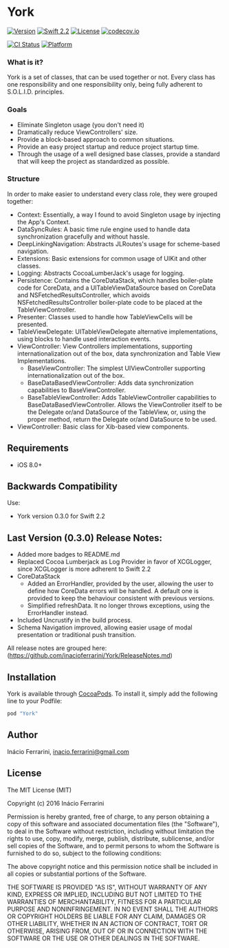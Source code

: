 # York
[![Version](https://img.shields.io/cocoapods/v/York.svg?style=flat)](http://cocoapods.org/pods/York)
[![Swift 2.2](https://img.shields.io/badge/Swift-2.2-orange.svg?style=flat)](https://swift.org/)
[![License](https://img.shields.io/cocoapods/l/York.svg?style=flat)](http://cocoapods.org/pods/York)
[![codecov.io](https://codecov.io/github/inacioferrarini/York/coverage.svg?branch=master)](https://codecov.io/github/inacioferrarini/York)

[![CI Status](http://img.shields.io/travis/inacioferrarini/York.svg?style=flat)](https://travis-ci.org/inacioferrarini/York)
[![Platform](https://img.shields.io/cocoapods/p/York.svg?style=flat)](http://cocoapods.org/pods/York)


### What is it?

York is a set of classes, that can be used together or not.
Every class has one responsibility and one responsibility only, being fully adherent to S.O.L.I.D. principles.


### Goals

* Eliminate Singleton usage (you don't need it)
* Dramatically reduce ViewControllers' size.
* Provide a block-based approach to common situations.
* Provide an easy project startup and reduce project startup time.
* Through the usage of a well designed base classes, provide a standard that will keep the project as standardized as possible.


### Structure

In order to make easier to understand every class role, they were grouped together:
* Context: Essentially, a way I found to avoid Singleton usage by injecting the App's Context.
* DataSyncRules: A basic time rule engine used to handle data synchronization gracefully and without hassle.
* DeepLinkingNavigation: Abstracts JLRoutes's usage for scheme-based navigation.
* Extensions: Basic extensions for common usage of UIKit and other classes.
* Logging: Abstracts CocoaLumberJack's usage for logging.
* Persistence: Contains the CoreDataStack, which handles boiler-plate code for CoreData, and a UITableViewDataSource based on CoreData and NSFetchedResultsController, which avoids NSFetchedResultsController boiler-plate code to be placed at the TableViewController.  
* Presenter: Classes used to handle how TableViewCells will be presented.
* TableViewDelegate: UITableViewDelegate alternative implementations, using blocks to handle used interaction events.
* ViewController: View Controllers implementations, supporting internationalization out of the box, data synchronization and Table View Implementations.
  * BaseViewController: The simplest UIViewController supporting internationalization out of the box.
  * BaseDataBasedViewController: Adds data synchronization capabilities to BaseViewController.
  * BaseTableViewController: Adds TableViewController capabilities to BaseDataBasedViewController. Allows the ViewController itself to be the Delegate or/and DataSource of the TableView, or, using the proper method, return the Delegate or/and DataSource to be used.
* ViewController: Basic class for Xib-based view components.


## Requirements

* iOS 8.0+


## Backwards Compatibility

Use:
* York version 0.3.0 for Swift 2.2



## Last Version (0.3.0) Release Notes:

* Added more badges to README.md
* Replaced Cocoa Lumberjack as Log Provider in favor of XCGLogger, since XCGLogger is more adherent to Swift 2.2
* CoreDataStack
  * Added an ErrorHandler, provided by the user, allowing the user to define how CoreData errors will be handled. A default one is provided to keep the behaviour consistent with previous versions.
  * Simplified refreshData. It no longer throws exceptions, using the ErrorHandler instead.
* Included Uncrustify in the build process.
* Schema Navigation improved, allowing easier usage of modal presentation or traditional push transition.

All release notes are grouped here: (https://github.com/inacioferrarini/York/ReleaseNotes.md)


## Installation

York is available through [CocoaPods](http://cocoapods.org). To install
it, simply add the following line to your Podfile:

```ruby
pod "York"
```


## Author

Inácio Ferrarini, inacio.ferrarini@gmail.com


## License

The MIT License (MIT)

Copyright (c) 2016 Inácio Ferrarini

Permission is hereby granted, free of charge, to any person obtaining a copy
of this software and associated documentation files (the "Software"), to deal
in the Software without restriction, including without limitation the rights
to use, copy, modify, merge, publish, distribute, sublicense, and/or sell
copies of the Software, and to permit persons to whom the Software is
furnished to do so, subject to the following conditions:

The above copyright notice and this permission notice shall be included in all
copies or substantial portions of the Software.

THE SOFTWARE IS PROVIDED "AS IS", WITHOUT WARRANTY OF ANY KIND, EXPRESS OR
IMPLIED, INCLUDING BUT NOT LIMITED TO THE WARRANTIES OF MERCHANTABILITY,
FITNESS FOR A PARTICULAR PURPOSE AND NONINFRINGEMENT. IN NO EVENT SHALL THE
AUTHORS OR COPYRIGHT HOLDERS BE LIABLE FOR ANY CLAIM, DAMAGES OR OTHER
LIABILITY, WHETHER IN AN ACTION OF CONTRACT, TORT OR OTHERWISE, ARISING FROM,
OUT OF OR IN CONNECTION WITH THE SOFTWARE OR THE USE OR OTHER DEALINGS IN THE
SOFTWARE.

